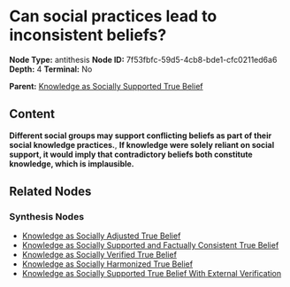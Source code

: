 # Can social practices lead to inconsistent beliefs?

**Node Type:** antithesis
**Node ID:** 7f53fbfc-59d5-4cb8-bde1-cfc0211ed6a6
**Depth:** 4
**Terminal:** No

**Parent:** [Knowledge as Socially Supported True Belief](knowledge-as-socially-supported-true-belief-synthesis-5a5cec28-a787-4951-a4fd-a3a469b4ad91.md)

## Content

**Different social groups may support conflicting beliefs as part of their social knowledge practices.**, **If knowledge were solely reliant on social support, it would imply that contradictory beliefs both constitute knowledge, which is implausible.**

## Related Nodes

### Synthesis Nodes

- [Knowledge as Socially Adjusted True Belief](knowledge-as-socially-adjusted-true-belief-synthesis-d48ef765-7dd1-4697-ac15-caf1799398d9.md)
- [Knowledge as Socially Supported and Factually Consistent True Belief](knowledge-as-socially-supported-and-factually-consistent-true-belief-synthesis-a61ad1e6-a2df-4df3-ae36-ee904382fe1d.md)
- [Knowledge as Socially Verified True Belief](knowledge-as-socially-verified-true-belief-synthesis-9ff1df7b-01bf-45ee-b490-133bc2ad56bb.md)
- [Knowledge as Socially Harmonized True Belief](knowledge-as-socially-harmonized-true-belief-synthesis-f2fd0fcc-aba9-4cd8-8208-b7f8a048fb46.md)
- [Knowledge as Socially Supported True Belief With External Verification](knowledge-as-socially-supported-true-belief-with-external-verification-synthesis-6e91cd86-e8bb-4b02-b781-190e524729b6.md)

